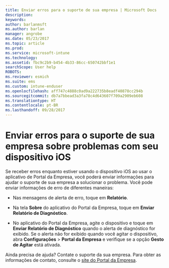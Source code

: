 ```yaml
---
title: Enviar erros para o suporte de sua empresa | Microsoft Docs
description: 
keywords: 
author: barlanmsft
ms.author: barlan
manager: angrobe
ms.date: 05/23/2017
ms.topic: article
ms.prod: 
ms.service: microsoft-intune
ms.technology: 
ms.assetid: fbc9c2b9-b454-4b33-86cc-650742bbf1e1
searchScope: User help
ROBOTS: 
ms.reviewer: esmich
ms.suite: ems
ms.custom: intune-enduser
ms.openlocfilehash: aff747c4888c0ad9a222735b8eadf40878cc294b
ms.sourcegitcommit: db7a7bbead3a3fa78c4d643607f709a2909eb608
ms.translationtype: HT
ms.contentlocale: pt-BR
ms.lasthandoff: 09/28/2017
---
```

# <a name="send-errors-to-your-company-support-for-issues-with-your-ios-device"></a>Enviar erros para o suporte de sua empresa sobre problemas com seu dispositivo iOS

Se receber erros enquanto estiver usando o dispositivo iOS ao usar o aplicativo de Portal da Empresa, você poderá enviar informações para ajudar o suporte de sua empresa a solucionar o problema. Você pode enviar informações de erro de diferentes maneiras:

-   Nas mensagens de alerta de erro, toque em **Relatório**.

-   Na tela **Sobre** do aplicativo do Portal da Empresa, toque em **Enviar Relatório de Diagnóstico**.

-   No aplicativo do Portal da Empresa, agite o dispositivo e toque em **Enviar Relatório de Diagnóstico** quando o alerta de diagnóstico for exibido. Se o alerta não for exibido quando você agitar o dispositivo, abra **Configurações** > **Portal da Empresa** e verifique se a opção **Gesto de Agitar** está ativada.

Ainda precisa de ajuda? Contate o suporte da sua empresa. Para obter as informações de contato, consulte o [site do Portal da Empresa](https://portal.manage.microsoft.com).

